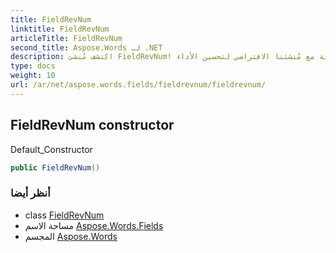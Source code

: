 ```yaml
---
title: FieldRevNum
linktitle: FieldRevNum
articleTitle: FieldRevNum
second_title: Aspose.Words لـ .NET
description: اكتشف مُنشئ FieldRevNum! تمتع بتكامل سلس ووظائف فعّالة مع مُنشئنا الافتراضي لتحسين الأداء.
type: docs
weight: 10
url: /ar/net/aspose.words.fields/fieldrevnum/fieldrevnum/
---
```

## FieldRevNum constructor

Default_Constructor

```csharp
public FieldRevNum()
```

### أنظر أيضا

* class [FieldRevNum](../)
* مساحة الاسم [Aspose.Words.Fields](../../../aspose.words.fields/)
* المجسم [Aspose.Words](../../../)
